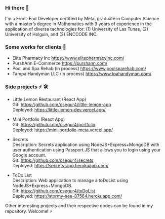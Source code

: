 ### Hi there 👋
I'm a Front-End Developer certified by Meta, graduate in Computer Science with a master’s degree in Mathematics with 9 years of experience in the application of diverse technologies for: (1) University of Las Tunas, (2) University of Holguin, and (3) ENCCODE INC.

### Some works for clients 🔭
- Elite Pharmacy Inc https://www.elitepharmacyinc.com/
- PurshAnn E-Commerce https://purshann.com/
- Pool and Spa Rehab (in process) https://www.poolsparehab.com/
- Tampa Handyman LLC (in process) https://www.tpahandyman.com/

### Side projects ⚡ 🛠
- Little Lemon Restaurant (React App) <br />
  Git: https://github.com/csegur4/little-lemon-app <br />
  Deployed: https://little-lemon-dev.vercel.app/
 
  
- Mini Portfolio (React App) <br />
  Git: https://github.com/csegur4/portfolio <br />
  Deployed: https://mini-portfolio-meta.vercel.app/

  
- Secrets <br />
  Description: Secrets application using NodeJS+Express+MongoDB with user authentication using Passport.JS that allows you to login using your Google account. <br />
  Git: https://github.com/csegur4/secrets <br />
  Deployed: https://secrets-app.herokuapp.com/
  
  
- ToDo List <br />
  Description: Web application to manage a toDoList using NodeJS+Express+MongoDB. <br />
  Git: https://github.com/csegur4/toDoList <br />
  Deployed: https://stormy-sea-87564.herokuapp.com/
  

Other interesting projects and their respective codes can be found in my repository. Welcome! ⚡

<!--
**csegur4/csegur4** is a ✨ _special_ ✨ repository because its `README.md` (this file) appears on your GitHub profile.

Here are some ideas to get you started:

- 🔭 I’m currently working on ...
- 🌱 I’m currently learning ...
- 👯 I’m looking to collaborate on ...
- 🤔 I’m looking for help with ...
- 💬 Ask me about ...
- 📫 How to reach me: ...
- 😄 Pronouns: ...
- ⚡ Fun fact: ...
-->
